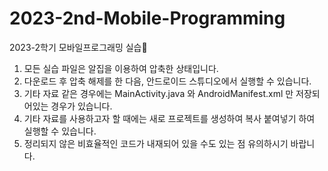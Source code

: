 # 2023-2nd-Mobile-Programming
2023-2학기 모바일프로그래밍 실습📱

1. 모든 실습 파일은 알집을 이용하여 압축한 상태입니다.
2. 다운로드 후 압축 해제를 한 다음, 안드로이드 스튜디오에서 실행할 수 있습니다.
3. 기타 자료 같은 경우에는 MainActivity.java 와 AndroidManifest.xml 만 저장되어있는 경우가 있습니다.
4. 기타 자료를 사용하고자 할 때에는 새로 프로젝트를 생성하여 복사 붙여넣기 하여 실행할 수 있습니다.
5. 정리되지 않은 비효율적인 코드가 내재되어 있을 수도 있는 점 유의하시기 바랍니다.
